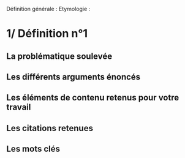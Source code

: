 Définition générale : 
Etymologie :

# 1/ Définition n°1


## La problématique soulevée


## Les différents arguments énoncés



## Les éléments de contenu retenus pour votre travail


## Les citations retenues


## Les mots clés

